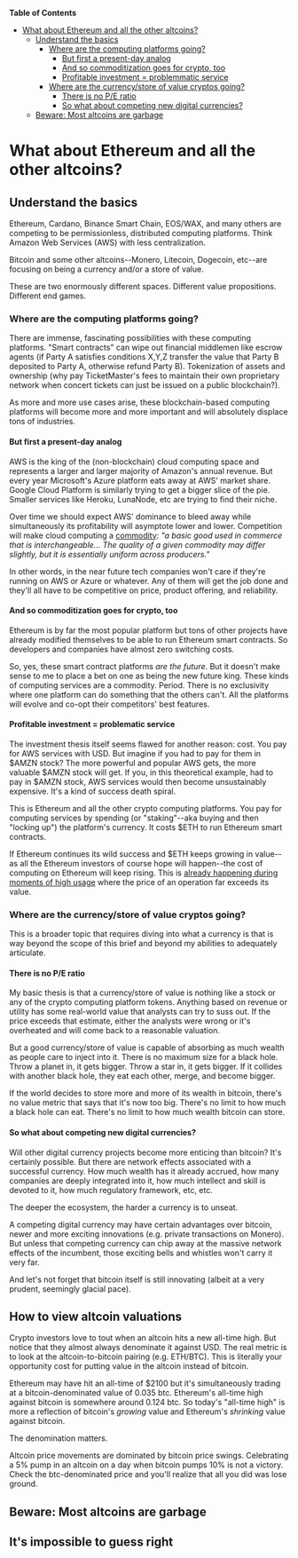 <!-- START doctoc generated TOC please keep comment here to allow auto update -->
<!-- DON'T EDIT THIS SECTION, INSTEAD RE-RUN doctoc TO UPDATE -->
**Table of Contents**

- [What about Ethereum and all the other altcoins?](#what-about-ethereum-and-all-the-other-altcoins)
  - [Understand the basics](#understand-the-basics)
    - [Where are the computing platforms going?](#where-are-the-computing-platforms-going)
      - [But first a present-day analog](#but-first-a-present-day-analog)
      - [And so commoditization goes for crypto, too](#and-so-commoditization-goes-for-crypto-too)
      - [Profitable investment = problemmatic service](#profitable-investment--problemmatic-service)
    - [Where are the currency/store of value cryptos going?](#where-are-the-currencystore-of-value-cryptos-going)
      - [There is no P/E ratio](#there-is-no-pe-ratio)
      - [So what about competing new digital currencies?](#so-what-about-competing-new-digital-currencies)
  - [Beware: Most altcoins are garbage](#beware-most-altcoins-are-garbage)

<!-- END doctoc generated TOC please keep comment here to allow auto update -->

# What about Ethereum and all the other altcoins?

## Understand the basics
Ethereum, Cardano, Binance Smart Chain, EOS/WAX, and many others are competing to be permissionless, distributed computing platforms. Think Amazon Web Services (AWS) with less centralization.

Bitcoin and some other altcoins--Monero, Litecoin, Dogecoin, etc--are focusing on being a currency and/or a store of value.

These are two enormously different spaces. Different value propositions. Different end games.

### Where are the computing platforms going?
There are immense, fascinating possibilities with these computing platforms. "Smart contracts" can wipe out financial middlemen like escrow agents (if Party A satisfies conditions X,Y,Z transfer the value that Party B deposited to Party A, otherwise refund Party B). Tokenization of assets and ownership (why pay TicketMaster's fees to maintain their own proprietary network when concert tickets can just be issued on a public blockchain?).

As more and more use cases arise, these blockchain-based computing platforms will become more and more important and will absolutely displace tons of industries.

#### But first a present-day analog
AWS is the king of the (non-blockchain) cloud computing space and represents a larger and larger majority of Amazon's annual revenue. But every year Microsoft's Azure platform eats away at AWS' market share. Google Cloud Platform is similarly trying to get a bigger slice of the pie. Smaller services like Heroku, LunaNode, etc are trying to find their niche.

Over time we should expect AWS' dominance to bleed away while simultaneously its profitability will asymptote lower and lower. Competition will make cloud computing a [commodity](https://www.investopedia.com/terms/c/commodity.asp): _"a basic good used in commerce that is interchangeable... The quality of a given commodity may differ slightly, but it is essentially uniform across producers."_

In other words, in the near future tech companies won't care if they're running on AWS or Azure or whatever. Any of them will get the job done and they'll all have to be competitive on price, product offering, and reliability.

#### And so commoditization goes for crypto, too
Ethereum is by far the most popular platform but tons of other projects have already modified themselves to be able to run Ethereum smart contracts. So developers and companies have almost zero switching costs.

So, yes, these smart contract platforms _are the future_. But it doesn't make sense to me to place a bet on one as being the new future king. These kinds of computing services are a commodity. Period. There is no exclusivity where one platform can do something that the others can't. All the platforms will evolve and co-opt their competitors' best features.

#### Profitable investment = problematic service
The investment thesis itself seems flawed for another reason: cost. You pay for AWS services with USD. But imagine if you had to pay for them in $AMZN stock? The more powerful and popular AWS gets, the more valuable $AMZN stock will get. If you, in this theoretical example, had to pay in $AMZN stock, AWS services would then become unsustainably expensive. It's a kind of success death spiral.

This is Ethereum and all the other crypto computing platforms. You pay for computing services by spending (or "staking"--aka buying and then "locking up") the platform's currency. It costs $ETH to run Ethereum smart contracts.

If Ethereum continues its wild success and $ETH keeps growing in value--as all the Ethereum investors of course hope will happen--the cost of computing on Ethereum will keep rising. This is [already happening during moments of high usage](https://www.coindesk.com/high-gas-fees-prevent-ethereum-from-being-ethereum) where the price of an operation far exceeds its value.


### Where are the currency/store of value cryptos going?
This is a broader topic that requires diving into what a currency is that is way beyond the scope of this brief and beyond my abilities to adequately articulate.

#### There is no P/E ratio
My basic thesis is that a currency/store of value is nothing like a stock or any of the crypto computing platform tokens. Anything based on revenue or utility has some real-world value that analysts can try to suss out. If the price exceeds that estimate, either the analysts were wrong or it's overheated and will come back to a reasonable valuation.

But a good currency/store of value is capable of absorbing as much wealth as people care to inject into it. There is no maximum size for a black hole. Throw a planet in, it gets bigger. Throw a star in, it gets bigger. If it collides with another black hole, they eat each other, merge, and become bigger.

If the world decides to store more and more of its wealth in bitcoin, there's no value metric that says that it's now too big. There's no limit to how much a black hole can eat. There's no limit to how much wealth bitcoin can store.

#### So what about competing new digital currencies?
Will other digital currency projects become more enticing than bitcoin? It's certainly possible. But there are network effects associated with a successful currency. How much wealth has it already accrued, how many companies are deeply integrated into it, how much intellect and skill is devoted to it, how much regulatory framework, etc, etc.

The deeper the ecosystem, the harder a currency is to unseat.

A competing digital currency may have certain advantages over bitcoin, newer and more exciting innovations (e.g. private transactions on Monero). But unless that competing currency can chip away at the massive network effects of the incumbent, those exciting bells and whistles won't carry it very far.

And let's not forget that bitcoin itself is still innovating (albeit at a very prudent, seemingly glacial pace).

## How to view altcoin valuations
Crypto investors love to tout when an altcoin hits a new all-time high. But notice that they almost always denominate it against USD. The real metric is to look at the altcoin-to-bitcoin pairing (e.g. ETH/BTC). This is literally your opportunity cost for putting value in the altcoin instead of bitcoin.

Ethereum may have hit an all-time of $2100 but it's simultaneously trading at a bitcoin-denominated value of 0.035 btc. Ethereum's all-time high against bitcoin is somewhere around 0.124 btc. So today's "all-time high" is more a reflection of bitcoin's _growing_ value and Ethereum's _shrinking_ value against bitcoin.

The denomination matters.

Altcoin price movements are dominated by bitcoin price swings. Celebrating a 5% pump in an altcoin on a day when bitcoin pumps 10% is not a victory. Check the btc-denominated price and you'll realize that all you did was lose ground. 


## Beware: Most altcoins are garbage


## It's impossible to guess right
